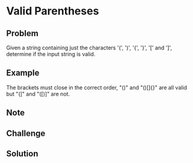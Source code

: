Valid Parentheses
===


Problem
-------

Given a string containing just the characters '(', ')', '{', '}', '[' and ']', determine if the input string is valid.

Example
-------

The brackets must close in the correct order, "()" and "()[]{}" are all valid but "(]" and "([)]" are not.

Note
---------

Challenge
---------

Solution
--------
